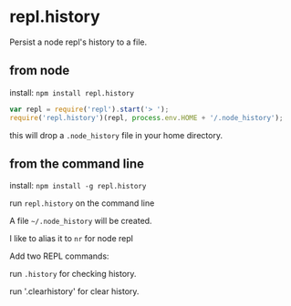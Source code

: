 # repl.history

Persist a node repl's history to a file.

## from node

install: `npm install repl.history`

```javascript
var repl = require('repl').start('> ');
require('repl.history')(repl, process.env.HOME + '/.node_history');
```

this will drop a `.node_history` file in your home directory.

## from the command line

install: `npm install -g repl.history`

run `repl.history` on the command line

A file `~/.node_history` will be created.

I like to alias it to `nr` for node repl

Add two REPL commands:

run `.history` for checking history.

run '.clearhistory' for clear history.